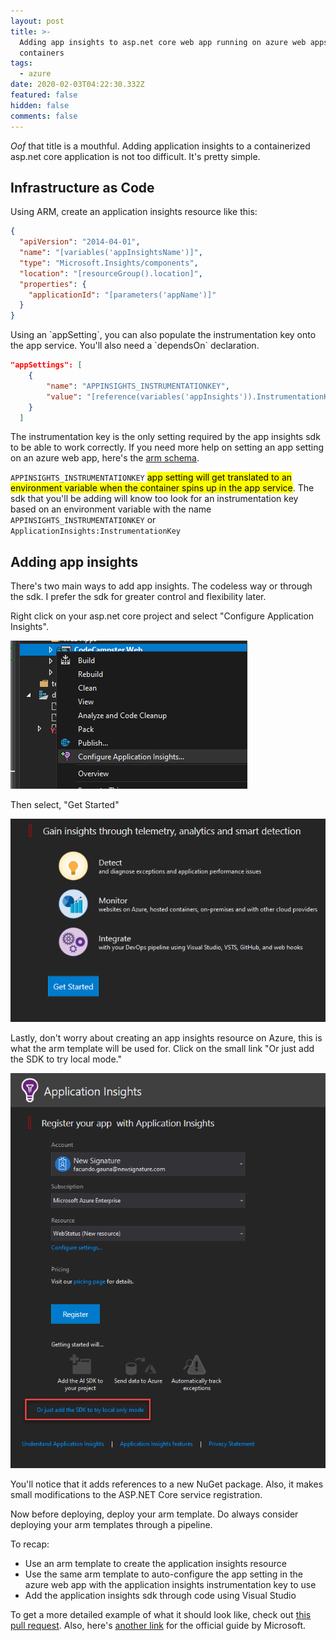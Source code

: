 ```yaml
---
layout: post
title: >-
  Adding app insights to asp.net core web app running on azure web apps for
  containers
tags:
  - azure
date: 2020-02-03T04:22:30.332Z
featured: false
hidden: false
comments: false
---
```

*Oof* that title is a mouthful. Adding application insights to a containerized asp.net core application is not too difficult. It's pretty simple.

## Infrastructure as Code

Using ARM, create an application insights resource like this:

```json
{
  "apiVersion": "2014-04-01",
  "name": "[variables('appInsightsName')]",
  "type": "Microsoft.Insights/components",
  "location": "[resourceGroup().location]",
  "properties": {
    "applicationId": "[parameters('appName')]"
  }
}	        
```

Using an \`appSetting\`, you can also populate the instrumentation key onto the app service. You'll also need a \`dependsOn\` declaration.

```json
"appSettings": [
    {
        "name": "APPINSIGHTS_INSTRUMENTATIONKEY",
        "value": "[reference(variables('appInsights')).InstrumentationKey]"
    }
  ]
```

The instrumentation key is the only setting required by the app insights sdk to be able to work correctly.
If you need more help on setting an app setting on an azure web app, here's the [arm schema](https://docs.microsoft.com/en-us/azure/templates/Microsoft.Web/2019-08-01/sites). 

`APPINSIGHTS_INSTRUMENTATIONKEY` <mark>app setting will get translated to an environment variable when the container spins up in the app service</mark>. The sdk that you'll be adding will know too look for an instrumentation key based on an environment variable with the name `APPINSIGHTS_INSTRUMENTATIONKEY` or `ApplicationInsights:InstrumentationKey`

## Adding app insights

There's two main ways to add app insights. The codeless way or through the sdk. I prefer the sdk for greater control and flexibility later.

Right click on your asp.net core project and select "Configure Application Insights".

![Configure app insights picture](/assets/uploads/configure_app_insights_1.png "Configure app insights")

Then select, "Get Started"

![Configure app insights - get started picture](/assets/uploads/configure_app_insights_2.png "Configure app insights - get started")

Lastly, don't worry about creating an app insights resource on Azure, this is what the arm template will be used for. Click on the small link "Or just add the SDK to try local mode."

![](/assets/uploads/configure_app_insights_3.png "Add the sdk to try local mode")

You'll notice that it adds references to a new NuGet package. Also, it makes small modifications to the ASP.NET Core service registration.

Now before deploying, deploy your arm template. Do always consider deploying your arm templates through a pipeline. 

To recap:

* Use an arm template to create the application insights resource
* Use the same arm template to auto-configure the app setting in the azure web app with the application insights instrumentation key to use
* Add the application insights sdk through code using Visual Studio

To get a more detailed example of what it should look like, check out [this pull request](https://github.com/onetug/Codecampster/pull/67).
Also, here's [another link](https://docs.microsoft.com/en-us/azure/azure-monitor/app/asp-net-core) for the official guide by Microsoft.
